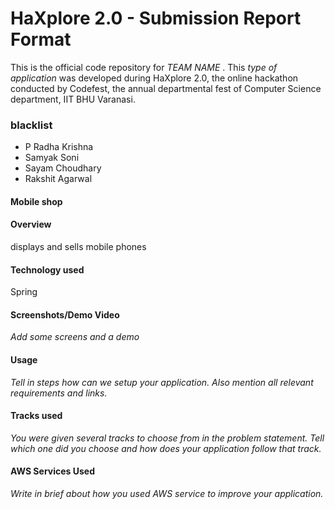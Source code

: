 # HaXplore 2.0 - Submission Report Format

This is the official code repository for _TEAM NAME_ . This _type of application_ was developed during HaXplore 2.0, 
the online hackathon conducted by Codefest, the annual departmental fest of Computer Science department, IIT BHU Varanasi.

### blacklist

* P Radha Krishna
* Samyak Soni
* Sayam Choudhary
* Rakshit Agarwal

#### Mobile shop


#### Overview

displays and sells mobile phones

#### Technology used

Spring

#### Screenshots/Demo Video

_Add some screens and a demo_

#### Usage

_Tell in steps how can we setup your application. Also mention all relevant requirements and links._

#### Tracks used

_You were given several tracks to choose from in the problem statement. Tell which one did you choose and how does your
application follow that track._

#### AWS Services Used

_Write in brief about how you used AWS service to improve your application._




